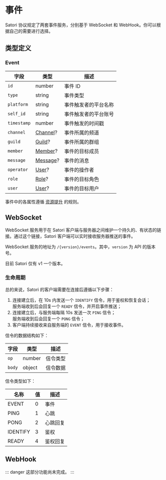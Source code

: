 # 事件

Satori 协议规定了两套事件服务，分别基于 WebSocket 和 WebHook。你可以根据自己的需要进行选择。

## 类型定义

### Event

| 字段 | 类型 | 描述 |
| --- | --- | --- |
| `id` | number | 事件 ID |
| `type` | string | 事件类型 |
| `platform` | string | 事件触发者的平台名称 |
| `self_id` | string | 事件触发者的平台账号 |
| `timestamp` | number | 事件触发的时间戳 |
| `channel` | [Channel](../resources/channel.md)? | 事件所属的频道 |
| `guild` | [Guild](../resources/guild.md)? | 事件所属的群组 |
| `member` | [Member](../resources/member.md)? | 事件的目标成员 |
| `message` | [Message](../resources/message.md)? | 事件的消息 |
| `operator` | [User](../resources/user.md)? | 事件的操作者 |
| `role` | [Role](../resources/role.md)? | 事件的目标角色 |
| `user` | [User](../resources/user.md)? | 事件的目标用户 |

事件中的各属性遵循 [资源提升](./index.md) 的规则。

## WebSocket

WebSocket 服务用于在 Satori 客户端与服务器之间维护一个持久的、有状态的链接。通过这个链接，Satori 客户端可以实时接收服务器推送的事件。

WebSocket 服务的地址为 `/{version}/events`。其中，`version` 为 API 的版本号。

目前 Satori 仅有 v1 一个版本。

### 生命周期

总的来说，Satori 的客户端需要在连接后遵循以下步骤：

1. 连接建立后，在 10s 内发送一个 `IDENTIFY` 信令，用于鉴权和恢复会话；<br>服务端收到后会回复一个 `READY` 信令，并开启事件推送；
1. 连接建立后，与服务端每隔 10s 发送一次 `PING` 信令；<br>服务端收到后会回复一个 `PONG` 信令；
1. 客户端持续接收来自服务端的 `EVENT` 信令，用于接收事件。

信令的数据结构如下：

| 字段 | 类型 | 描述 |
| --- | --- | --- |
| `op` | number | 信令类型 |
| `body` | object | 信令数据 |

信令类型如下：

| 名称 | 值 | 描述 |
| --- | --- | --- |
| EVENT | 0 | 事件 |
| PING | 1 | 心跳 |
| PONG | 2 | 心跳回复 |
| IDENTIFY | 3 | 鉴权 |
| READY | 4 | 鉴权回复 |

## WebHook

::: danger
这部分功能尚未完成。
:::
